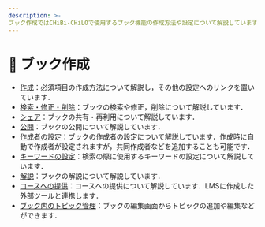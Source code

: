 ```yaml
---
description: >-
ブック作成ではCHiBi-CHiLOで使用するブック機能の作成方法や設定について解説しています．
---
```


# 🔹 ブック作成

* [作成]()：必須項目の作成方法について解説し，その他の設定へのリンクを置いています．
* [検索・修正・削除]()：ブックの検索や修正，削除について解説しています．
* [シェア]()：ブックの共有・再利用について解説しています．
* [公開]()：ブックの公開について解説しています．
* [作成者の設定]()：ブックの作成者の設定について解説しています．作成時に自動で作成者が設定されますが，共同作成者などを追加することも可能です．
* [キーワードの設定]()：検索の際に使用するキーワードの設定について解説しています．
* [解説]()：ブックの解説について解説しています．
* [コースへの提供]()：コースへの提供について解説しています．LMSに作成した外部ツールと連携します．
* [ブック内のトピック管理]()：ブックの編集画面からトピックの追加や編集などができます．